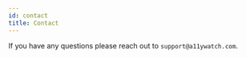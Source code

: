 ```yaml
---
id: contact
title: Contact
---
```


If you have any questions please reach out to `support@a11ywatch.com`.

